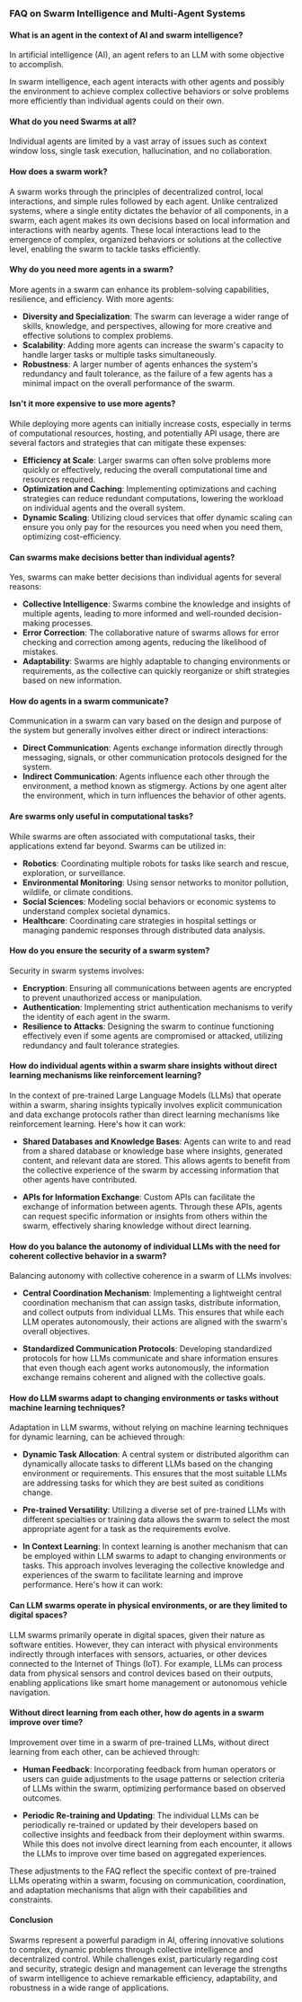 ### FAQ on Swarm Intelligence and Multi-Agent Systems

#### What is an agent in the context of AI and swarm intelligence?

In artificial intelligence (AI), an agent refers to an LLM with some objective to accomplish.

In swarm intelligence, each agent interacts with other agents and possibly the environment to achieve complex collective behaviors or solve problems more efficiently than individual agents could on their own.


#### What do you need Swarms at all?
Individual agents are limited by a vast array of issues such as context window loss, single task execution, hallucination, and no collaboration.


#### How does a swarm work?

A swarm works through the principles of decentralized control, local interactions, and simple rules followed by each agent. Unlike centralized systems, where a single entity dictates the behavior of all components, in a swarm, each agent makes its own decisions based on local information and interactions with nearby agents. These local interactions lead to the emergence of complex, organized behaviors or solutions at the collective level, enabling the swarm to tackle tasks efficiently.

#### Why do you need more agents in a swarm?

More agents in a swarm can enhance its problem-solving capabilities, resilience, and efficiency. With more agents:

- **Diversity and Specialization**: The swarm can leverage a wider range of skills, knowledge, and perspectives, allowing for more creative and effective solutions to complex problems.
- **Scalability**: Adding more agents can increase the swarm's capacity to handle larger tasks or multiple tasks simultaneously.
- **Robustness**: A larger number of agents enhances the system's redundancy and fault tolerance, as the failure of a few agents has a minimal impact on the overall performance of the swarm.

#### Isn't it more expensive to use more agents?

While deploying more agents can initially increase costs, especially in terms of computational resources, hosting, and potentially API usage, there are several factors and strategies that can mitigate these expenses:

- **Efficiency at Scale**: Larger swarms can often solve problems more quickly or effectively, reducing the overall computational time and resources required.
- **Optimization and Caching**: Implementing optimizations and caching strategies can reduce redundant computations, lowering the workload on individual agents and the overall system.
- **Dynamic Scaling**: Utilizing cloud services that offer dynamic scaling can ensure you only pay for the resources you need when you need them, optimizing cost-efficiency.

#### Can swarms make decisions better than individual agents?

Yes, swarms can make better decisions than individual agents for several reasons:

- **Collective Intelligence**: Swarms combine the knowledge and insights of multiple agents, leading to more informed and well-rounded decision-making processes.
- **Error Correction**: The collaborative nature of swarms allows for error checking and correction among agents, reducing the likelihood of mistakes.
- **Adaptability**: Swarms are highly adaptable to changing environments or requirements, as the collective can quickly reorganize or shift strategies based on new information.

#### How do agents in a swarm communicate?

Communication in a swarm can vary based on the design and purpose of the system but generally involves either direct or indirect interactions:

- **Direct Communication**: Agents exchange information directly through messaging, signals, or other communication protocols designed for the system.
- **Indirect Communication**: Agents influence each other through the environment, a method known as stigmergy. Actions by one agent alter the environment, which in turn influences the behavior of other agents.

#### Are swarms only useful in computational tasks?

While swarms are often associated with computational tasks, their applications extend far beyond. Swarms can be utilized in:

- **Robotics**: Coordinating multiple robots for tasks like search and rescue, exploration, or surveillance.
- **Environmental Monitoring**: Using sensor networks to monitor pollution, wildlife, or climate conditions.
- **Social Sciences**: Modeling social behaviors or economic systems to understand complex societal dynamics.
- **Healthcare**: Coordinating care strategies in hospital settings or managing pandemic responses through distributed data analysis.

#### How do you ensure the security of a swarm system?

Security in swarm systems involves:

- **Encryption**: Ensuring all communications between agents are encrypted to prevent unauthorized access or manipulation.
- **Authentication**: Implementing strict authentication mechanisms to verify the identity of each agent in the swarm.
- **Resilience to Attacks**: Designing the swarm to continue functioning effectively even if some agents are compromised or attacked, utilizing redundancy and fault tolerance strategies.

#### How do individual agents within a swarm share insights without direct learning mechanisms like reinforcement learning?

In the context of pre-trained Large Language Models (LLMs) that operate within a swarm, sharing insights typically involves explicit communication and data exchange protocols rather than direct learning mechanisms like reinforcement learning. Here's how it can work:

- **Shared Databases and Knowledge Bases**: Agents can write to and read from a shared database or knowledge base where insights, generated content, and relevant data are stored. This allows agents to benefit from the collective experience of the swarm by accessing information that other agents have contributed.
  
- **APIs for Information Exchange**: Custom APIs can facilitate the exchange of information between agents. Through these APIs, agents can request specific information or insights from others within the swarm, effectively sharing knowledge without direct learning.

#### How do you balance the autonomy of individual LLMs with the need for coherent collective behavior in a swarm?

Balancing autonomy with collective coherence in a swarm of LLMs involves:

- **Central Coordination Mechanism**: Implementing a lightweight central coordination mechanism that can assign tasks, distribute information, and collect outputs from individual LLMs. This ensures that while each LLM operates autonomously, their actions are aligned with the swarm's overall objectives.

- **Standardized Communication Protocols**: Developing standardized protocols for how LLMs communicate and share information ensures that even though each agent works autonomously, the information exchange remains coherent and aligned with the collective goals.

#### How do LLM swarms adapt to changing environments or tasks without machine learning techniques?

Adaptation in LLM swarms, without relying on machine learning techniques for dynamic learning, can be achieved through:

- **Dynamic Task Allocation**: A central system or distributed algorithm can dynamically allocate tasks to different LLMs based on the changing environment or requirements. This ensures that the most suitable LLMs are addressing tasks for which they are best suited as conditions change.

- **Pre-trained Versatility**: Utilizing a diverse set of pre-trained LLMs with different specialties or training data allows the swarm to select the most appropriate agent for a task as the requirements evolve.

- **In Context Learning**: In context learning is another mechanism that can be employed within LLM swarms to adapt to changing environments or tasks. This approach involves leveraging the collective knowledge and experiences of the swarm to facilitate learning and improve performance. Here's how it can work:


#### Can LLM swarms operate in physical environments, or are they limited to digital spaces?

LLM swarms primarily operate in digital spaces, given their nature as software entities. However, they can interact with physical environments indirectly through interfaces with sensors, actuaries, or other devices connected to the Internet of Things (IoT). For example, LLMs can process data from physical sensors and control devices based on their outputs, enabling applications like smart home management or autonomous vehicle navigation.

#### Without direct learning from each other, how do agents in a swarm improve over time?

Improvement over time in a swarm of pre-trained LLMs, without direct learning from each other, can be achieved through:

- **Human Feedback**: Incorporating feedback from human operators or users can guide adjustments to the usage patterns or selection criteria of LLMs within the swarm, optimizing performance based on observed outcomes.

- **Periodic Re-training and Updating**: The individual LLMs can be periodically re-trained or updated by their developers based on collective insights and feedback from their deployment within swarms. While this does not involve direct learning from each encounter, it allows the LLMs to improve over time based on aggregated experiences.

These adjustments to the FAQ reflect the specific context of pre-trained LLMs operating within a swarm, focusing on communication, coordination, and adaptation mechanisms that align with their capabilities and constraints.


#### Conclusion

Swarms represent a powerful paradigm in AI, offering innovative solutions to complex, dynamic problems through collective intelligence and decentralized control. While challenges exist, particularly regarding cost and security, strategic design and management can leverage the strengths of swarm intelligence to achieve remarkable efficiency, adaptability, and robustness in a wide range of applications.